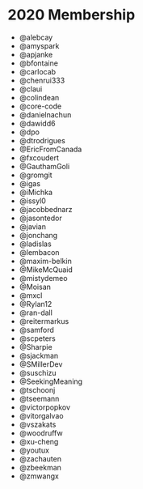 # 2020 Membership

- @alebcay
- @amyspark
- @apjanke
- @bfontaine
- @carlocab
- @chenrui333
- @claui
- @colindean
- @core-code
- @danielnachun
- @dawidd6
- @dpo
- @dtrodrigues
- @EricFromCanada
- @fxcoudert
- @GauthamGoli
- @gromgit
- @igas
- @iMichka
- @issyl0
- @jacobbednarz
- @jasontedor
- @javian
- @jonchang
- @ladislas
- @lembacon
- @maxim-belkin
- @MikeMcQuaid
- @mistydemeo
- @Moisan
- @mxcl
- @Rylan12
- @ran-dall
- @reitermarkus
- @samford
- @scpeters
- @Sharpie
- @sjackman
- @SMillerDev
- @suschizu
- @SeekingMeaning
- @tschoonj
- @tseemann
- @victorpopkov
- @vitorgalvao
- @vszakats
- @woodruffw
- @xu-cheng
- @youtux
- @zachauten
- @zbeekman
- @zmwangx
